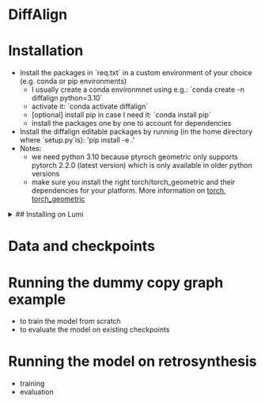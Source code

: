 # DiffAlign


# Installation

- Install the packages in ´req.txt´ in a custom environment of your choice (e.g. conda or pip environments)
    - I usually create a conda environmnet using e.g.: ´conda create -n diffalign python=3.10´
    - activate it: ´conda activate diffalign´
    - [optional] install pip in case I need it: ´conda install pip´
    - install the packages one by one to account for dependencies
- Install the diffalign editable packages by running (in the home directory where ´setup.py´is): 
        'pip install -e .'
- Notes: 
    - we need python 3.10 because ptyroch geometric only supports pytorch 2.2.0 (latest version) which is only available in older python versions
    - make sure you install the right torch/torch_geometric and their dependencies for your platform. More information on [torch](https://pytorch.org/get-started/locally/), [torch_geometric](https://pytorch-geometric.readthedocs.io/en/2.5.2/notes/installation.html)

<details>
<summary>## Installing on Lumi</summary>

It is [recommended]() to use containers on Lumi. 

</details>

# Data and checkpoints

# Running the dummy copy graph example

- to train the model from scratch
- to evaluate the model on existing checkpoints

# Running the model on retrosynthesis
- training
- evaluation
